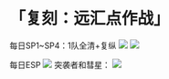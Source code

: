 # 「复刻：远汇点作战」

每日SP1~SP4：1队全清+复纵
![](https://files.catbox.moe/pb0qnj.png)
![](https://files.catbox.moe/m8m266.png)

每日ESP
![](https://files.catbox.moe/fmsppj.png)
突袭者和彗星：
![](https://files.catbox.moe/d2crxi.png)